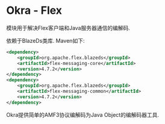 # Okra - Flex

模块用于解决Flex客户端和Java服务器通信的编解码.

依赖于BlazeDs类库. Maven如下:

```xml
<dependency>
    <groupId>org.apache.flex.blazeds</groupId>
    <artifactId>flex-messaging-core</artifactId>
    <version>4.7.2</version>
</dependency>
<dependency>
    <groupId>org.apache.flex.blazeds</groupId>
    <artifactId>flex-messaging-common</artifactId>
    <version>4.7.2</version>
</dependency>
```

Okra提供简单的AMF3协议编解码为Java Object的编解码器工具.
